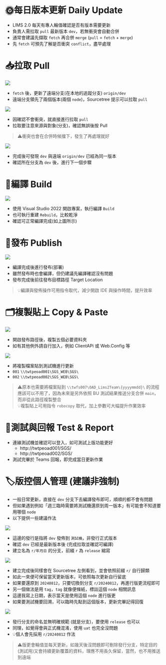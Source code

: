 ﻿# 🌞每日版本更新 Daily Update

- LIMS 2.0 每天有專人輪值確認是否有版本需要更新
- 負責人需拉取 `pull` 最新版本 `dev`，若無衝突會自動合併
- 通常會建議先擷取 `fetch` 再合併 `merge` (`pull` = `fetch` + `merge`)
- 先 `fetch` 可預先了解是否衝突 `conflict`，盡早處理

# 📥拉取 Pull

![](../../asset/lims2/daily-before-pull.png)

- `fetch` 後，更新了遠端分支(在本地的追蹤分支) `origin/dev`
- 遠端分支領先了兩個版本(兩個 `node`)，Sourcetree 提示可以拉取 `pull`

![](../../asset/lims2/daily-pulling.png)

- 因確認不會衝突，就直接進行拉取 `pull`
- 拉取要注意來源與對象(分支)，確認無誤後按 Pull

>⚠️衝突也會在合併時候擋下，發生了再處理就好

![](../../asset/lims2/daily-after-pull.png)

- 完成後可發現 `dev` 與遠端 `origin/dev` 已經為同一版本
- 確認所在分支為 `dev` 後，進行下一個步驟

# 🔧編譯 Build

![](../../asset/lims2/daily-rebuild.png)

- 使用 Visual Studio 2022 開啟專案，執行編譯 `Build`
- 也可執行重建 `Rebuild`，比較乾淨
- 確認可正常編譯完成(如上圖所示)

# 🚀發布 Publish

![](../../asset/lims2/daily-publish.png)

- 編譯完成後進行發布(部署)
- 雖然發布時也會編譯，但仍建議先編譯確認沒有問題
- 發布完成後前往發布目標路徑 Target Location

>💡編譯與發佈操作可用指令取代，減少開啟 IDE 與操作時間，提升效率

# 🗂️複製貼上 Copy & Paste

![](../../asset/lims2/daily-copy-publish.png)

- 開啟發布路徑後，複製五個必要資料夾
- 如有其他例外請自行加入，例如 ClientAPi 或 Web.Config 等

![](../../asset/lims2/daily-copy.png)

- 將複製檔案貼到測試機進行更新
- `001` `\\twtpeoad001\SGS_WEB\SGS\`
- `002` `\\twtpeoad002\SGS_WEB\SGS\`

>⚠️原本也需要將檔案貼到 `\\twfs007\OAD_Lims2Team\{yyyymmdd}\` 的流程應該可以不用了，因為未來是另外依照 BU 測試結果推送分支合併 `main`，而非從此路徑複製整合<br>
💡複製貼上可用指令 `robocopy` 取代，加上參數可大幅提升作業效率

# 🧪測試與回報 Test & Report

- 連線測試機並確認可以登入，如可測試上版功能更好
  - http://twtpeoad001/SGS/
  - http://twtpeoad002/SGS/
- 測試完畢於 Teams 回報，即完成當日更新作業

# 🏷️版控個人管理 (建議非強制)

- 一般日常更新，直接在 `dev` 分支下去編譯發布即可，順順的都不會有問題
- 但如果遇到例如「週三臨時需要將測試機還原到周一版本」有可能會不知道要用哪個 `node`
- 以下提供一些建議作法

![](../../asset/lims2/daily-release-branch.png)

- 這邊的發行是指將 `dev` 發佈到 `測試機`，非發行正式版本
- 確認 `dev` 已經是最新版本後 (完成拉取並確認可編譯)
- 建立名為 `r/年月日` 的分支，前綴 `r` 為 `release` 縮寫

![](../../asset/lims2/daily-release-tag.png)

- 建立完成後同樣會在 Sourcetree 左側看到，並會依照前綴 `r/` 自行歸類
- 如此一來便可保留當天更新版本，可依照每次更新自行留底
- 如果要還原到 `20240812`，只要切換到分支 `r/20240812`，再進行版更流程即可
- 另一個做法是用 `tag`，`tag` 就像便條紙，標註這個 `node` 相關訊息
- 這邊我寫上日期，表示當天是使用這個 `node` 進行版更
- 如果要測試機要回溯，可以臨時先點到這個版本，更新完畢記得回復

![](../../asset/lims2/daily-release-branches.png)

- 發行分支的命名並無明確規範 (就是分支)，要使用 `release` 也可以
- 同理，如覺得會與正式機混淆，使用 `uat` 也完全沒問題
- 💡個人會先採用 `r/20240812` 作法

>⚠️版更會輪值並每天更新，如幾天後沒問題即可刪除發行分支，特定目的(測試用)又會持續更新覆蓋的資料，理應不用長久保留，當然，也不用推送到遠端